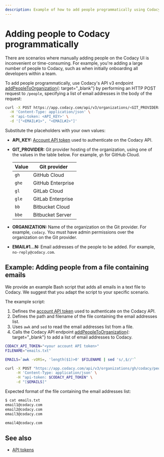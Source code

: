 ```yaml
---
description: Example of how to add people programmatically using Codacy's API v3 endpoint addPeopleToOrganization.
---
```


# Adding people to Codacy programmatically

There are scenarios where manually adding people on the Codacy UI is inconvenient or time-consuming. For example, you're adding a large number of people to Codacy, such as when initially onboarding all developers within a team.

To add people programmatically, use Codacy's API v3 endpoint [addPeopleToOrganization](https://app.codacy.com/api/api-docs#addpeopletoorganization){: target="_blank"} by performing an HTTP POST request to `/people`, specifying a list of email addresses in the body of the request:

```bash
curl -X POST https://app.codacy.com/api/v3/organizations/<GIT_PROVIDER>/<ORGANIZATION>/people \
  -H 'Content-Type: application/json' \
  -H 'api-token: <API_KEY>' \
  -d '["<EMAIL#1>", "<EMAIL#2>"]'
```

Substitute the placeholders with your own values:

-   **API_KEY:** [Account API token](../api-tokens.md#account-api-tokens) used to authenticate on the Codacy API.
-   **GIT_PROVIDER:** Git provider hosting of the organization, using one of the values in the table below. For example, `gh` for GitHub Cloud.

    | Value | Git provider      |
    | ----- | ----------------- |
    | `gh`  | GitHub Cloud      |
    | `ghe` | GitHub Enterprise |
    | `gl`  | GitLab Cloud      |
    | `gle` | GitLab Enterprise |
    | `bb`  | Bitbucket Cloud   |
    | `bbe` | Bitbucket Server  |

-   **ORGANIZATION:** Name of the organization on the Git provider. For example, `codacy`. You must have admin permissions over the organization on the Git provider.

-   **EMAIL#1...N:** Email addresses of the people to be added. For example, `no-reply@codacy.com`.

## Example: Adding people from a file containing emails

We provide an example Bash script that adds all emails in a text file to Codacy. We suggest that you adapt the script to your specific scenario.

The example script:

1.  Defines the [account API token](../api-tokens.md#account-api-tokens) used to authenticate on the Codacy API.
1.  Defines the path and filename of the file containing the email addresses list.
1.  Uses `awk` and `sed` to read the email addresses list from a file.
1.  Calls the Codacy API endpoint [addPeopleToOrganization](https://app.codacy.com/api/api-docs#addpeopletoorganization){: target="_blank"} to add a list of email addresses to Codacy.

```bash
CODACY_API_TOKEN="<your account API token>"
FILENAME="emails.txt"

EMAILS=`awk -vORS=, 'length($1)>0' $FILENAME | sed 's/,$//'`

curl -X POST "https://app.codacy.com/api/v3/organizations/gh/codacy/people" \
     -H 'Content-Type: application/json' \
     -H "api-token: $CODACY_API_TOKEN" \
     -d "[$EMAILS]"
```

Expected format of the file containing the email addresses list:

```bash
$ cat emails.txt
email1@codacy.com
email2@codacy.com
email3@codacy.com

email4@codacy.com
```

## See also

-   [API tokens](../api-tokens.md)
